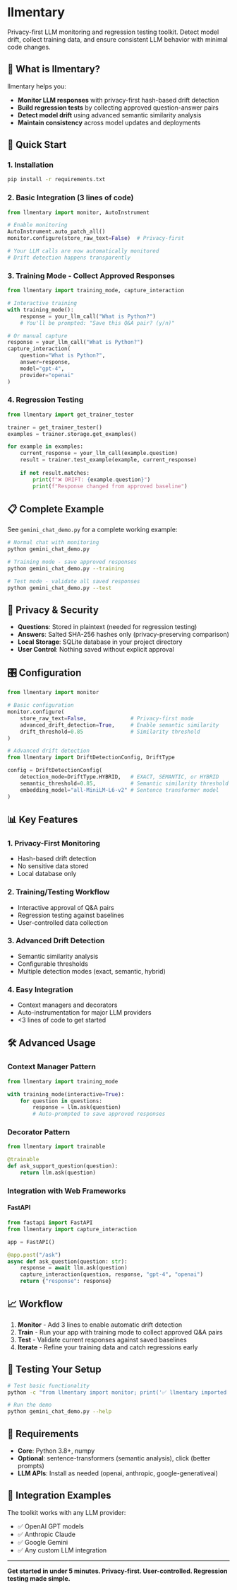 # llmentary

Privacy-first LLM monitoring and regression testing toolkit. Detect model drift, collect training data, and ensure consistent LLM behavior with minimal code changes.

## 🎯 What is llmentary?

llmentary helps you:
- **Monitor LLM responses** with privacy-first hash-based drift detection
- **Build regression tests** by collecting approved question-answer pairs
- **Detect model drift** using advanced semantic similarity analysis
- **Maintain consistency** across model updates and deployments

## 🚀 Quick Start

### 1. Installation

```bash
pip install -r requirements.txt
```

### 2. Basic Integration (3 lines of code)

```python
from llmentary import monitor, AutoInstrument

# Enable monitoring
AutoInstrument.auto_patch_all()
monitor.configure(store_raw_text=False)  # Privacy-first

# Your LLM calls are now automatically monitored
# Drift detection happens transparently
```

### 3. Training Mode - Collect Approved Responses

```python
from llmentary import training_mode, capture_interaction

# Interactive training
with training_mode():
    response = your_llm_call("What is Python?")
    # You'll be prompted: "Save this Q&A pair? (y/n)"

# Or manual capture
response = your_llm_call("What is Python?") 
capture_interaction(
    question="What is Python?",
    answer=response,
    model="gpt-4",
    provider="openai"
)
```

### 4. Regression Testing

```python
from llmentary import get_trainer_tester

trainer = get_trainer_tester()
examples = trainer.storage.get_examples()

for example in examples:
    current_response = your_llm_call(example.question)
    result = trainer.test_example(example, current_response)
    
    if not result.matches:
        print(f"❌ DRIFT: {example.question}")
        print(f"Response changed from approved baseline")
```

## 📋 Complete Example

See `gemini_chat_demo.py` for a complete working example:

```bash
# Normal chat with monitoring
python gemini_chat_demo.py

# Training mode - save approved responses
python gemini_chat_demo.py --training

# Test mode - validate all saved responses
python gemini_chat_demo.py --test
```

## 🔐 Privacy & Security

- **Questions**: Stored in plaintext (needed for regression testing)
- **Answers**: Salted SHA-256 hashes only (privacy-preserving comparison)
- **Local Storage**: SQLite database in your project directory
- **User Control**: Nothing saved without explicit approval

## 🎛️ Configuration

```python
from llmentary import monitor

# Basic configuration
monitor.configure(
    store_raw_text=False,              # Privacy-first mode
    advanced_drift_detection=True,     # Enable semantic similarity
    drift_threshold=0.85               # Similarity threshold
)

# Advanced drift detection
from llmentary import DriftDetectionConfig, DriftType

config = DriftDetectionConfig(
    detection_mode=DriftType.HYBRID,   # EXACT, SEMANTIC, or HYBRID
    semantic_threshold=0.85,           # Semantic similarity threshold
    embedding_model="all-MiniLM-L6-v2" # Sentence transformer model
)
```

## 📊 Key Features

### 1. **Privacy-First Monitoring**
- Hash-based drift detection
- No sensitive data stored
- Local database only

### 2. **Training/Testing Workflow**
- Interactive approval of Q&A pairs
- Regression testing against baselines
- User-controlled data collection

### 3. **Advanced Drift Detection**
- Semantic similarity analysis
- Configurable thresholds
- Multiple detection modes (exact, semantic, hybrid)

### 4. **Easy Integration**
- Context managers and decorators
- Auto-instrumentation for major LLM providers
- <3 lines of code to get started

## 🛠️ Advanced Usage

### Context Manager Pattern
```python
from llmentary import training_mode

with training_mode(interactive=True):
    for question in questions:
        response = llm.ask(question)
        # Auto-prompted to save approved responses
```

### Decorator Pattern
```python
from llmentary import trainable

@trainable
def ask_support_question(question):
    return llm.ask(question)
```

### Integration with Web Frameworks

#### FastAPI
```python
from fastapi import FastAPI
from llmentary import capture_interaction

app = FastAPI()

@app.post("/ask")
async def ask_question(question: str):
    response = await llm.ask(question)
    capture_interaction(question, response, "gpt-4", "openai")
    return {"response": response}
```

## 📈 Workflow

1. **Monitor** - Add 3 lines to enable automatic drift detection
2. **Train** - Run your app with training mode to collect approved Q&A pairs  
3. **Test** - Validate current responses against saved baselines
4. **Iterate** - Refine your training data and catch regressions early

## 🧪 Testing Your Setup

```bash
# Test basic functionality
python -c "from llmentary import monitor; print('✅ llmentary imported successfully')"

# Run the demo
python gemini_chat_demo.py --help
```

## 📝 Requirements

- **Core**: Python 3.8+, numpy
- **Optional**: sentence-transformers (semantic analysis), click (better prompts)
- **LLM APIs**: Install as needed (openai, anthropic, google-generativeai)

## 🤝 Integration Examples

The toolkit works with any LLM provider:
- ✅ OpenAI GPT models
- ✅ Anthropic Claude
- ✅ Google Gemini
- ✅ Any custom LLM integration

---

**Get started in under 5 minutes. Privacy-first. User-controlled. Regression testing made simple.**
